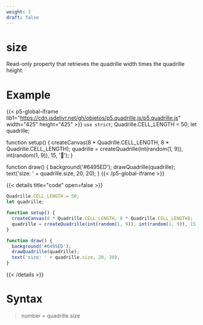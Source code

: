 ```yaml
---
weight: 3
draft: false
---
```


# size

Read-only property that retrieves the quadrille width times the quadrille height.

# Example

{{< p5-global-iframe lib1="https://cdn.jsdelivr.net/gh/objetos/p5.quadrille.js/p5.quadrille.js" width="425" height="425" >}}
`use strict`;
Quadrille.CELL_LENGTH = 50;
let quadrille;

function setup() {
  createCanvas(8 * Quadrille.CELL_LENGTH, 8 * Quadrille.CELL_LENGTH);
  quadrille = createQuadrille(int(random(1, 9)), int(random(1, 9)), 15, '🦂');
}

function draw() {
  background('#6495ED');
  drawQuadrille(quadrille);
  text('size: ' + quadrille.size, 20, 20);
}
{{< /p5-global-iframe >}}

{{< details title="code" open=false >}}
```js
Quadrille.CELL_LENGTH = 50;
let quadrille;

function setup() {
  createCanvas(8 * Quadrille.CELL_LENGTH, 8 * Quadrille.CELL_LENGTH);
  quadrille = createQuadrille(int(random(1, 9)), int(random(1, 9)), 15, '🦂');
}

function draw() {
  background('#6495ED');
  drawQuadrille(quadrille);
  text('size: ' + quadrille.size, 20, 20);
}
```
{{< /details >}}

# Syntax

> number = quadrille.size
